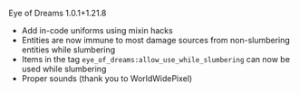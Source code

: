 Eye of Dreams 1.0.1+1.21.8
- Add in-code uniforms using mixin hacks
- Entities are now immune to most damage sources from non-slumbering entities while slumbering
- Items in the tag `eye_of_dreams:allow_use_while_slumbering` can now be used while slumbering
- Proper sounds (thank you to WorldWidePixel)